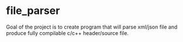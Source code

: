# file_parser
Goal of the project is to create program that will parse xml/json file and produce fully compilable c/c++ header/source file.
